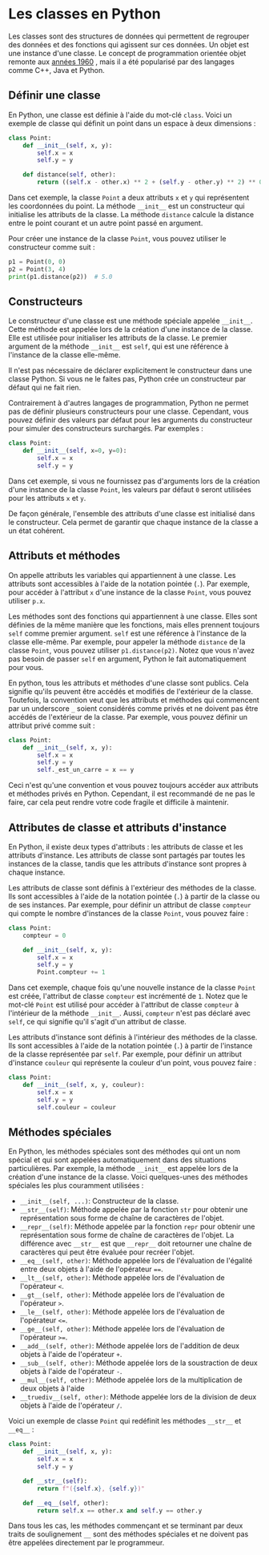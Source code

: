 # Les classes en Python

Les classes sont des structures de données qui permettent de regrouper des
données et des fonctions qui agissent sur ces données. Un objet est une instance
d'une classe. Le concept de programmation
orientée objet remonte aux [années 1960](https://fr.wikipedia.org/wiki/Programmation_orient%C3%A9e_objet)
, mais il a été popularisé par des langages comme C++, Java et Python.

## Définir une classe

En Python, une classe est définie à l'aide du mot-clé `class`. Voici un exemple
de classe qui définit un point dans un espace à deux dimensions :

```python
class Point:
    def __init__(self, x, y):
        self.x = x
        self.y = y

    def distance(self, other):
        return ((self.x - other.x) ** 2 + (self.y - other.y) ** 2) ** 0.5
```

Dans cet exemple, la classe `Point` a deux attributs `x` et `y` qui représentent
les coordonnées du point. La méthode `__init__` est un constructeur qui initialise
les attributs de la classe. La méthode `distance` calcule la distance entre le
point courant et un autre point passé en argument.

Pour créer une instance de la classe `Point`, vous pouvez utiliser le constructeur
comme suit :

```python
p1 = Point(0, 0)
p2 = Point(3, 4)
print(p1.distance(p2))  # 5.0
```

## Constructeurs

Le constructeur d'une classe est une méthode spéciale appelée `__init__`. Cette
méthode est appelée lors de la création d'une instance de la classe. Elle est
utilisée pour initialiser les attributs de la classe. Le premier argument de
la méthode `__init__` est `self`, qui est une référence à l'instance de la classe
elle-même.

Il n'est pas nécessaire de déclarer explicitement le constructeur dans une classe
Python. Si vous ne le faites pas, Python crée un constructeur par défaut qui ne
fait rien.

Contrairement à d'autres langages de programmation, Python ne permet pas de définir
plusieurs constructeurs pour une classe. Cependant, vous pouvez définir des valeurs
par défaut pour les arguments du constructeur pour simuler des constructeurs
surchargés. Par exemples :

```python
class Point:
    def __init__(self, x=0, y=0):
        self.x = x
        self.y = y
```

Dans cet exemple, si vous ne fournissez pas d'arguments lors de la création d'une
instance de la classe `Point`, les valeurs par défaut `0` seront utilisées pour
les attributs `x` et `y`.

De façon générale, l'ensemble des attributs d'une classe est initialisé dans le
constructeur. Cela permet de garantir que chaque instance de la classe a un état
cohérent.

## Attributs et méthodes

On appelle attributs les variables qui appartiennent à une classe. Les attributs
sont accessibles à l'aide de la notation pointée (`.`). Par exemple, pour accéder
à l'attribut `x` d'une instance de la classe `Point`, vous pouvez utiliser `p.x`.

Les méthodes sont des fonctions qui appartiennent à une classe. Elles sont définies
de la même manière que les fonctions, mais elles prennent toujours `self` comme
premier argument. `self` est une référence à l'instance de la classe elle-même.
Par exemple, pour appeler la méthode `distance` de la classe `Point`, vous pouvez
utiliser `p1.distance(p2)`. Notez que vous n'avez pas besoin de passer `self` en
argument, Python le fait automatiquement pour vous.

En python, tous les attributs et méthodes d'une classe sont publics.
Cela signifie qu'ils peuvent être accédés et modifiés de l'extérieur de la classe.
Toutefois, la convention veut que les attributs et méthodes qui commencent par un
underscore `_` soient considérés comme privés et ne doivent pas être accédés de
l'extérieur de la classe. Par exemple, vous pouvez définir un attribut privé comme
suit :

```python
class Point:
    def __init__(self, x, y):
        self.x = x
        self.y = y
        self._est_un_carre = x == y
```

Ceci n'est qu'une convention et vous pouvez toujours accéder aux attributs et méthodes
privés en Python. Cependant, il est recommandé de ne pas le faire, car cela peut
rendre votre code fragile et difficile à maintenir.

## Attributes de classe et attributs d'instance

En Python, il existe deux types d'attributs : les attributs de classe et les attributs
d'instance. Les attributs de classe sont partagés par toutes les instances de la
classe, tandis que les attributs d'instance sont propres à chaque instance.

Les attributs de classe sont définis à l'extérieur des méthodes de la classe. Ils
sont accessibles à l'aide de la notation pointée (`.`) à partir de la classe ou
de ses instances. Par exemple, pour définir un attribut de classe `compteur` qui
compte le nombre d'instances de la classe `Point`, vous pouvez faire :

```python
class Point:
    compteur = 0

    def __init__(self, x, y):
        self.x = x
        self.y = y
        Point.compteur += 1
```

Dans cet exemple, chaque fois qu'une nouvelle instance de la classe `Point` est
créée, l'attribut de classe `compteur` est incrémenté de `1`. Notez que le mot-clé
`Point` est utilisé pour accéder à l'attribut de classe `compteur` à l'intérieur
de la méthode `__init__`. Aussi, `compteur` n'est pas déclaré avec `self`, ce qui
signifie qu'il s'agit d'un attribut de classe.

Les attributs d'instance sont définis à l'intérieur des méthodes de la classe.
Ils sont accessibles à l'aide de la notation pointée (`.`) à partir de
l'instance de la classe représentée par `self`. Par exemple, pour définir un
attribut d'instance `couleur` qui représente la couleur d'un point, vous pouvez
faire :

```python
class Point:
    def __init__(self, x, y, couleur):
        self.x = x
        self.y = y
        self.couleur = couleur
```

## Méthodes spéciales

En Python, les méthodes spéciales sont des méthodes qui ont un nom spécial et
qui sont appelées automatiquement dans des situations particulières. Par exemple,
la méthode `__init__` est appelée lors de la création d'une instance de la classe.
Voici quelques-unes des méthodes spéciales les plus couramment utilisées :

- `__init__(self, ...)`: Constructeur de la classe.
- `__str__(self)`: Méthode appelée par la fonction `str` pour obtenir une représentation
  sous forme de chaîne de caractères de l'objet.
- `__repr__(self)`: Méthode appelée par la fonction `repr` pour obtenir une représentation
  sous forme de chaîne de caractères de l'objet. La différence avec `__str__` est que
    `__repr__` doit retourner une chaîne de caractères qui peut être évaluée pour
    recréer l'objet.
- `__eq__(self, other)`: Méthode appelée lors de l'évaluation de l'égalité entre deux
  objets à l'aide de l'opérateur `==`.
- `__lt__(self, other)`: Méthode appelée lors de l'évaluation de l'opérateur `<`.
- `__gt__(self, other)`: Méthode appelée lors de l'évaluation de l'opérateur `>`.
- `__le__(self, other)`: Méthode appelée lors de l'évaluation de l'opérateur `<=`.
- `__ge__(self, other)`: Méthode appelée lors de l'évaluation de l'opérateur `>=`.
- `__add__(self, other)`: Méthode appelée lors de l'addition de deux objets à l'aide
  de l'opérateur `+`.
- `__sub__(self, other)`: Méthode appelée lors de la soustraction de deux objets à l'aide
  de l'opérateur `-`.
- `__mul__(self, other)`: Méthode appelée lors de la multiplication de deux objets à l'aide
- `__truediv__(self, other)`: Méthode appelée lors de la division de deux objets à l'aide
  de l'opérateur `/`.

Voici un exemple de classe `Point` qui redéfinit les méthodes `__str__` et `__eq__` :

```python
class Point:
    def __init__(self, x, y):
        self.x = x
        self.y = y

    def __str__(self):
        return f"({self.x}, {self.y})"

    def __eq__(self, other):
        return self.x == other.x and self.y == other.y
```

Dans tous les cas, les méthodes commençant et se terminant par deux traits de
soulignement `__` sont des méthodes spéciales et ne doivent pas être
appelées directement par le programmeur.